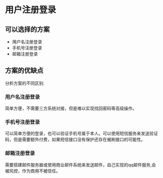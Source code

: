 # 用户注册登录

## 可以选择的方案

- 用户名注册登录
- 手机号注册登录
- 邮箱注册登录

## 方案的优缺点
分析方案的不同区别.

### 用户名注册登录
简单方便，不需要三方系统对接，但是难以实现找回密码等高级操作。

### 手机号注册登录
可以简单方便的登录，也可以验证手机号属于本人。可以使用短信服务来发送验证码，但是需要额外付费，如果短信接口没有保护还存在被刷接口的可能性。

### 邮箱注册登录

需要搭建邮件服务器或使用商业邮件系统来发送邮件，自己实现的qq邮件服务,会被风控，作为商用不被信任。
